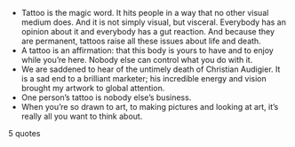  - Tattoo is the magic word. It hits people in a way that no other visual medium does. And it is not simply visual, but visceral. Everybody has an opinion about it and everybody has a gut reaction. And because they are permanent, tattoos raise all these issues about life and death.
 - A tattoo is an affirmation: that this body is yours to have and to enjoy while you’re here. Nobody else can control what you do with it.
 - We are saddened to hear of the untimely death of Christian Audigier. It is a sad end to a brilliant marketer; his incredible energy and vision brought my artwork to global attention.
 - One person’s tattoo is nobody else’s business.
 - When you’re so drawn to art, to making pictures and looking at art, it’s really all you want to think about.

5 quotes